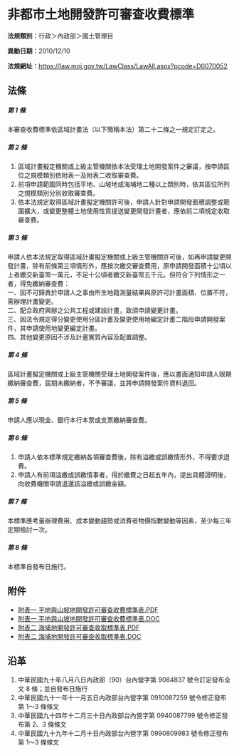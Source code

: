 # 非都市土地開發許可審查收費標準

**法規類別**：行政＞內政部＞國土管理目

**異動日期**：2010/12/10  

**法規網址**：https://law.moj.gov.tw/LawClass/LawAll.aspx?pcode=D0070052





## 法條
##### 第 1 條
本審查收費標準依區域計畫法（以下簡稱本法）第二十二條之一規定訂定之。

##### 第 2 條
1. 區域計畫擬定機關或上級主管機關依本法受理土地開發案件之審議，按申請區位之規模類別依附表一及附表二收取審查費。
1. 前項申請範圍同時包括平地、山坡地或海埔地二種以上類別時，依其區位所列之規模類別分別收取審查費。
1. 依本法規定取得區域計畫擬定機關許可後，申請人針對申請開發面積調整或範圍擴大，或變更整體土地使用性質提送變更開發計畫者，應依前二項規定收取審查費。

##### 第 3 條
申請人依本法規定取得區域計畫擬定機關或上級主管機關許可後，如再申請變更開發計畫，除有前條第三項情形外，應按次繳交審查費用，原申請開發面積十公頃以上者繳交新臺幣一萬元，不足十公頃者繳交新臺幣五千元。但符合下列情形之一者，得免繳納審查費：  
一、因不可歸責於申請人之事由所生地籍測量結果與原許可計畫面積、位置不符，需辦理計畫變更。  
二、配合政府興辦之公共工程或建設計畫，致須申請變更計畫。  
三、因法令規定得分變更使用分區計畫及變更使用地編定計畫二階段申請開發案件，其申請使用地變更編定計畫。  
四、其他變更原因不涉及計畫實質內容及配置調整。

##### 第 4 條
區域計畫擬定機關或上級主管機關受理土地開發案件後，應以書面通知申請人限期繳納審查費，屆期未繳納者，不予審議，並將申請開發案件資料退回。

##### 第 5 條
申請人應以現金、銀行本行本票或支票繳納審查費。

##### 第 6 條
1. 申請人依本標準規定繳納各項審查費後，除有溢繳或誤繳情形外，不得要求退費。
1. 申請人有前項溢繳或誤繳情事者，得於繳費之日起五年內，提出具體證明後，向收費機關申請退還該溢繳或誤繳金額。

##### 第 7 條
本標準應考量辦理費用、成本變動趨勢或消費者物價指數變動等因素，至少每三年定期檢討一次。

##### 第 8 條
本標準自發布日施行。
## 附件
* [附表一  平地與山坡地開發許可審查收費標準表.PDF](https://law.moj.gov.tw/LawClass/LawGetFile.ashx?FileId=0000234927)
* [附表一  平地與山坡地開發許可審查收費標準表.DOC](https://law.moj.gov.tw/LawClass/LawGetFile.ashx?FileId=0000086977)
* [附表二  海埔地開發許可審查收取標準表.PDF](https://law.moj.gov.tw/LawClass/LawGetFile.ashx?FileId=0000234928)
* [附表二  海埔地開發許可審查收取標準表.DOC](https://law.moj.gov.tw/LawClass/LawGetFile.ashx?FileId=0000086978)
## 沿革
1. 中華民國九十年八月八日內政部（90）台內營字第 9084837  號令訂定發布全文 8  條；並自發布日施行
1. 中華民國九十一年十一月五日內政部台內營字第 0910087259 號令修正發布第 1～3 條條文
1. 中華民國九十四年十二月三十日內政部台內營字第 0940087799 號令修正發布第 2、3 條條文
1. 中華民國九十九年十二月十日內政部台內營字第 0990809983 號令修正發布第 1～3 條條文

